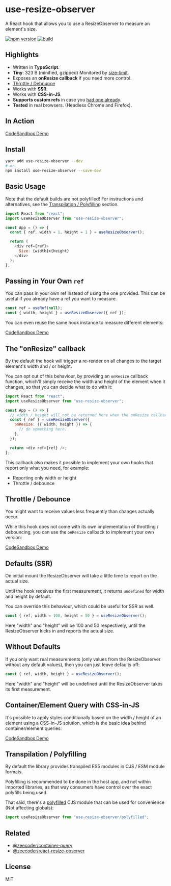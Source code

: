 # use-resize-observer

A React hook that allows you to use a ResizeObserver to measure an element's size.

[![npm version](https://badge.fury.io/js/use-resize-observer.svg)](https://npmjs.com/package/use-resize-observer)
[![build](https://travis-ci.org/ZeeCoder/use-resize-observer.svg?branch=master)](https://travis-ci.org/ZeeCoder/use-resize-observer)

## Highlights

- Written in **TypeScript**.
- **Tiny**: 323 B (minified, gzipped) Monitored by [size-limit](https://github.com/ai/size-limit).
- Exposes an **onResize callback** if you need more control.
- [Throttle / Debounce](#throttle--debounce)
- Works with **SSR**.
- Works with **CSS-in-JS**.
- **Supports custom refs** in case you [had one already](#passing-in-your-own-ref).
- **Tested** in real browsers. (Headless Chrome and Firefox).

## In Action

[CodeSandbox Demo](https://codesandbox.io/s/nrp0w2r5z0)

## Install

```sh
yarn add use-resize-observer --dev
# or
npm install use-resize-observer --save-dev
```

## Basic Usage

Note that the default builds are not polyfilled! For instructions and alternatives,
see the [Transpilation / Polyfilling](#transpilation--polyfilling) section.

```js
import React from "react";
import useResizeObserver from "use-resize-observer";

const App = () => {
  const { ref, width = 1, height = 1 } = useResizeObserver();

  return (
    <div ref={ref}>
      Size: {width}x{height}
    </div>
  );
};
```

## Passing in Your Own `ref`

You can pass in your own ref instead of using the one provided.
This can be useful if you already have a ref you want to measure.

```js
const ref = useRef(null);
const { width, height } = useResizeObserver({ ref });
```

You can even reuse the same hook instance to measure different elements:

[CodeSandbox Demo](https://codesandbox.io/s/use-resize-observer-reusing-refs-buftd)

## The "onResize" callback

By the default the hook will trigger a re-render on all changes to the target
element's width and / or height.

You can opt out of this behaviour, by providing an `onResize` callback function,
which'll simply receive the width and height of the element when it changes, so
that you can decide what to do with it:

```js
import React from "react";
import useResizeObserver from "use-resize-observer";

const App = () => {
  // width / height will not be returned here when the onResize callback is present
  const { ref } = useResizeObserver({
    onResize: ({ width, height }) => {
      // do something here.
    },
  });

  return <div ref={ref} />;
};
```

This callback also makes it possible to implement your own hooks that report only
what you need, for example:

- Reporting only width or height
- Throttle / debounce

## Throttle / Debounce

You might want to receive values less frequently than changes actually occur.

While this hook does not come with its own implementation of throttling / debouncing,
you can use the `onResize` callback to implement your own version:

[CodeSandbox Demo](https://codesandbox.io/s/use-resize-observer-throttle-and-debounce-8uvsg)

## Defaults (SSR)

On initial mount the ResizeObserver will take a little time to report on the
actual size.

Until the hook receives the first measurement, it returns `undefined` for width
and height by default.

You can override this behaviour, which could be useful for SSR as well.

```js
const { ref, width = 100, height = 50 } = useResizeObserver();
```

Here "width" and "height" will be 100 and 50 respectively, until the
ResizeObserver kicks in and reports the actual size.

## Without Defaults

If you only want real measurements (only values from the ResizeObserver without
any default values), then you can just leave defaults off:

```js
const { ref, width, height } = useResizeObserver();
```

Here "width" and "height" will be undefined until the ResizeObserver takes its
first measurement.

## Container/Element Query with CSS-in-JS

It's possible to apply styles conditionally based on the width / height of an
element using a CSS-in-JS solution, which is the basic idea behind
container/element queries:

[CodeSandbox Demo](https://codesandbox.io/s/use-resize-observer-container-query-with-css-in-js-iitxl)

## Transpilation / Polyfilling

By default the library provides transpiled ES5 modules in CJS / ESM module formats.

Polyfilling is recommended to be done in the host app, and not within imported
libraries, as that way consumers have control over the exact polyfills being used.

That said, there's a [polyfilled](https://github.com/que-etc/resize-observer-polyfill)
CJS module that can be used for convenience (Not affecting globals):

```js
import useResizeObserver from "use-resize-observer/polyfilled";
```

## Related

- [@zeecoder/container-query](https://github.com/ZeeCoder/container-query)
- [@zeecoder/react-resize-observer](https://github.com/ZeeCoder/react-resize-observer)

## License

MIT
